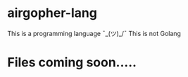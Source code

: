 # airgopher-lang
This is a programming language ¯\_(ツ)_/¯
This is not Golang
# Files coming soon.....
